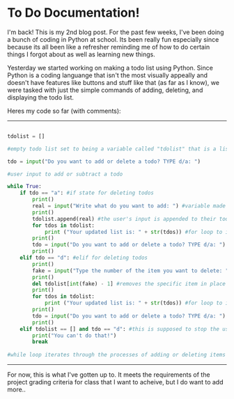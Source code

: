 # To Do Documentation!

I'm back! This is my 2nd blog post. For the past few weeks, I've been doing a bunch of coding in Python at school. Its been really fun especially since because its all been like a refresher reminding me of how to do certain things I forgot about as well as learning new things.

Yesterday we started working on making a todo list using Python. Since Python is a coding languange that isn't the most visually appeally and doesn't have features like buttons and stuff like that (as far as I know), we were tasked with just the simple commands of adding, deleting, and displaying the todo list.

Heres my code so far (with comments):

---

```Python

tdolist = []

#empty todo list set to being a variable called "tdolist" that is a list

tdo = input("Do you want to add or delete a todo? TYPE d/a: ")

#user input to add or subtract a todo

while True:
    if tdo == "a": #if state for deleting todos
        print()
        real = input("Write what do you want to add: ") #variable made for adding todos
        print()
        tdolist.append(real) #the user's input is appended to their todo list (tdolist variable)
        for tdos in tdolist:
            print ("Your updated list is: " + str(tdos)) #for loop to iterate through printing each item in the list to make the UX a little better for deletion
        print()
        tdo = input("Do you want to add or delete a todo? TYPE d/a: ")
        print()
    elif tdo == "d": #elif for deleting todos
        print()
        fake = input("Type the number of the item you want to delete: ") #variable made for adding todos
        print()
        del tdolist[int(fake) - 1] #removes the specific item in place of the INDEX of the number that the user input, Subtract 1 from the number that the user inputs and you get the index of the item they wish to remove.
        print()
        for tdos in tdolist:
            print ("Your updated list is: " + str(tdos)) #for loop to iterate through printing each item in the list to make the UX better for deletion
        print()
        tdo = input("Do you want to add or delete a todo? TYPE d/a: ")
        print()
    elif tdolist == [] and tdo == "d": #this is supposed to stop the user from trying to delete from an empty list..
        print("You can't do that!")
        break
        
#while loop iterates through the processes of adding or deleting items

```
---


For now, this is what I've gotten up to. It meets the requirements of the project grading criteria for class that I want to acheive, but I do want to add more..